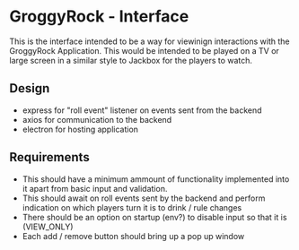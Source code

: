 # GroggyRock - Interface
This is the interface intended to be a way for viewinign interactions with the GroggyRock Application. This would be intended to be played on a TV or large screen in a similar style to Jackbox for the players to watch. 

## Design
* express for "roll event" listener on events sent from the backend
* axios for communication to the backend
* electron for hosting application

## Requirements
* This should have a minimum ammount of functionality implemented into it apart from basic input and validation.
* This should await on roll events sent by the backend and perform indication on which players turn it is to drink / rule changes
* There should be an option on startup (env?) to disable input so that it is (VIEW_ONLY)
* Each add / remove button should bring up a pop up window